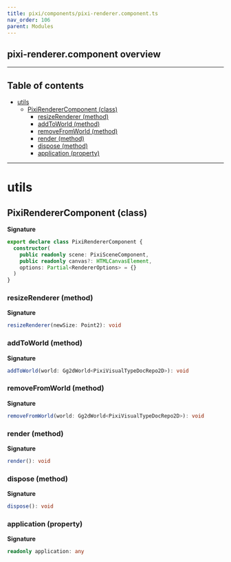 ```yaml
---
title: pixi/components/pixi-renderer.component.ts
nav_order: 106
parent: Modules
---
```


## pixi-renderer.component overview

---

<h2 class="text-delta">Table of contents</h2>

- [utils](#utils)
  - [PixiRendererComponent (class)](#pixirenderercomponent-class)
    - [resizeRenderer (method)](#resizerenderer-method)
    - [addToWorld (method)](#addtoworld-method)
    - [removeFromWorld (method)](#removefromworld-method)
    - [render (method)](#render-method)
    - [dispose (method)](#dispose-method)
    - [application (property)](#application-property)

---

# utils

## PixiRendererComponent (class)

**Signature**

```ts
export declare class PixiRendererComponent {
  constructor(
    public readonly scene: PixiSceneComponent,
    public readonly canvas?: HTMLCanvasElement,
    options: Partial<RendererOptions> = {}
  )
}
```

### resizeRenderer (method)

**Signature**

```ts
resizeRenderer(newSize: Point2): void
```

### addToWorld (method)

**Signature**

```ts
addToWorld(world: Gg2dWorld<PixiVisualTypeDocRepo2D>): void
```

### removeFromWorld (method)

**Signature**

```ts
removeFromWorld(world: Gg2dWorld<PixiVisualTypeDocRepo2D>): void
```

### render (method)

**Signature**

```ts
render(): void
```

### dispose (method)

**Signature**

```ts
dispose(): void
```

### application (property)

**Signature**

```ts
readonly application: any
```
